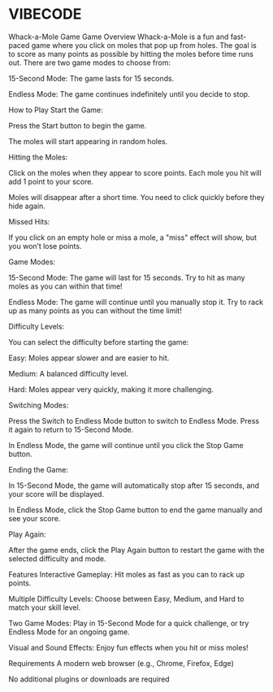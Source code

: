 # VIBECODE
Whack-a-Mole Game
Game Overview
Whack-a-Mole is a fun and fast-paced game where you click on moles that pop up from holes. The goal is to score as many points as possible by hitting the moles before time runs out. There are two game modes to choose from:

15-Second Mode: The game lasts for 15 seconds.

Endless Mode: The game continues indefinitely until you decide to stop.

How to Play
Start the Game:

Press the Start button to begin the game.

The moles will start appearing in random holes.

Hitting the Moles:

Click on the moles when they appear to score points. Each mole you hit will add 1 point to your score.

Moles will disappear after a short time. You need to click quickly before they hide again.

Missed Hits:

If you click on an empty hole or miss a mole, a "miss" effect will show, but you won’t lose points.

Game Modes:

15-Second Mode: The game will last for 15 seconds. Try to hit as many moles as you can within that time!

Endless Mode: The game will continue until you manually stop it. Try to rack up as many points as you can without the time limit!

Difficulty Levels:

You can select the difficulty before starting the game:

Easy: Moles appear slower and are easier to hit.

Medium: A balanced difficulty level.

Hard: Moles appear very quickly, making it more challenging.

Switching Modes:

Press the Switch to Endless Mode button to switch to Endless Mode. Press it again to return to 15-Second Mode.

In Endless Mode, the game will continue until you click the Stop Game button.

Ending the Game:

In 15-Second Mode, the game will automatically stop after 15 seconds, and your score will be displayed.

In Endless Mode, click the Stop Game button to end the game manually and see your score.

Play Again:

After the game ends, click the Play Again button to restart the game with the selected difficulty and mode.

Features
Interactive Gameplay: Hit moles as fast as you can to rack up points.

Multiple Difficulty Levels: Choose between Easy, Medium, and Hard to match your skill level.

Two Game Modes: Play in 15-Second Mode for a quick challenge, or try Endless Mode for an ongoing game.

Visual and Sound Effects: Enjoy fun effects when you hit or miss moles!

Requirements
A modern web browser (e.g., Chrome, Firefox, Edge)

No additional plugins or downloads are required
